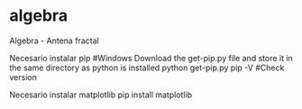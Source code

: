 # algebra
Algebra - Antena fractal

Necesario instalar pip
 #Windows
 Download the get-pip.py file and store it in the same directory as python is installed
 python get-pip.py
 pip -V   #Check version

Necesario instalar matplotlib
 pip install matplotlib
